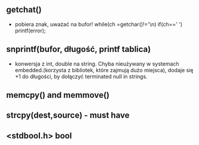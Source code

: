 ## getchat()
- pobiera znak, uważać na bufor! while(ch =getchar()!='\n\) if(ch==' ') printf(error);

## snprintf(bufor, długość, printf tablica)
- konwersja z int, double na string. Chyba nieużywany w systemach embedded.(korzysta z bibliotek, które zajmują dużo miejsca),  dodaje się +1 do długości, by dołączyć terminated null in strings.

## memcpy() and memmove()

## strcpy(dest,source) - must have

## <stdbool.h> bool
